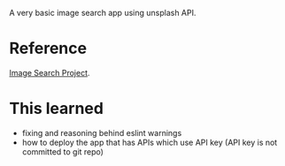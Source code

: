 A very basic image search app using unsplash API.

# Reference
[Image Search Project](https://www.freecodecamp.org/news/how-to-build-an-image-search-app-using-react/).

# This learned   
- fixing and reasoning behind eslint warnings
- how to deploy the app that has APIs which use API key (API key is not committed to git repo)

